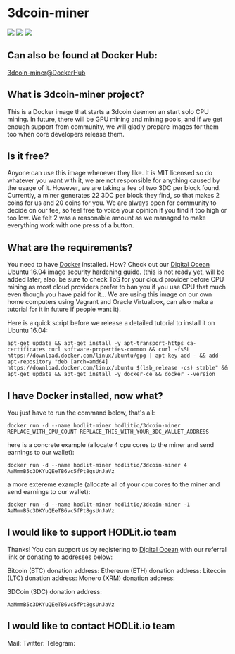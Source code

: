 
# 3dcoin-miner

[![](https://images.microbadger.com/badges/version/hodlitio/3dcoin-miner.svg)](https://microbadger.com/images/hodlitio/3dcoin-miner "Get your own version badge on microbadger.com")
[![](https://images.microbadger.com/badges/image/hodlitio/3dcoin-miner.svg)](https://microbadger.com/images/hodlitio/3dcoin-miner "Get your own image badge on microbadger.com")
[![](https://images.microbadger.com/badges/commit/hodlitio/3dcoin-miner.svg)](https://microbadger.com/images/hodlitio/3dcoin-miner "Get your own commit badge on microbadger.com")

## Can also be found at Docker Hub:
[3dcoin-miner@DockerHub](https://hub.docker.com/r/hodlitio/3dcoin-miner/)

## What is 3dcoin-miner project?
This is a Docker image that starts a 3dcoin daemon an start solo CPU mining. In future, there will be GPU mining and mining pools, and if we get enough support from community, we will gladly prepare images for them too when core developers release them.

## Is it free?
Anyone can use this image whenever they like. It is MIT licensed so do whatever you want with it, we are not responsible for anything caused by the usage of it. However, we are taking a fee of two 3DC per block found. Currently, a miner generates 22 3DC per block they find, so that makes 2 coins for us and 20 coins for you. We are always open for community to decide on our fee, so feel free to voice your opinion if you find it too high or too low. We felt 2 was a reasonable amount as we managed to make everything work with one press of a button.

## What are the requirements?
You need to have [Docker](https://docs.docker.com/install/linux/docker-ce/ubuntu/) installed. How? Check out our [Digital Ocean](https://www.digitalocean.com/?refcode=fc06220e24cc) Ubuntu 16.04 image security hardening guide. (this is not ready yet, will be added later, also, be sure to check ToS for your cloud provider before CPU mining as most cloud providers prefer to ban you if you use CPU that much even though you have paid for it... We are using this image on our own home computers using Vagrant and Oracle Virtualbox, can also make a tutorial for it in future if people want it).

Here is a quick script before we release a detailed tutorial to install it on Ubuntu 16.04:

    apt-get update && apt-get install -y apt-transport-https ca-certificates curl software-properties-common && curl -fsSL https://download.docker.com/linux/ubuntu/gpg | apt-key add - && add-apt-repository "deb [arch=amd64] https://download.docker.com/linux/ubuntu $(lsb_release -cs) stable" && apt-get update && apt-get install -y docker-ce && docker --version

## I have Docker installed, now what?
You just have to run the command below, that's all:

    docker run -d --name hodlit-miner hodlitio/3dcoin-miner REPLACE_WITH_CPU_COUNT REPLACE_THIS_WITH_YOUR_3DC_WALLET_ADDRESS

here is a concrete example (allocate 4 cpu cores to the miner and send earnings to our wallet):

    docker run -d --name hodlit-miner hodlitio/3dcoin-miner 4 AaMmmB5c3DKYuQEeTB6vc5fPt8gsUnJaVz

a more extereme example (allocate all of your cpu cores to the miner and send earnings to our wallet):

    docker run -d --name hodlit-miner hodlitio/3dcoin-miner -1 AaMmmB5c3DKYuQEeTB6vc5fPt8gsUnJaVz

## I would like to support HODLit.io team
Thanks! You can support us by registering to [Digital Ocean](https://www.digitalocean.com/?refcode=fc06220e24cc) with our referral link or donating to addresses below:

Bitcoin (BTC) donation address:
Ethereum (ETH) donation address:
Litecoin (LTC) donation address:
Monero (XRM) donation address:

3DCoin (3DC) donation address:

    AaMmmB5c3DKYuQEeTB6vc5fPt8gsUnJaVz

## I would like to contact HODLit.io team
Mail:
Twitter:
Telegram:
